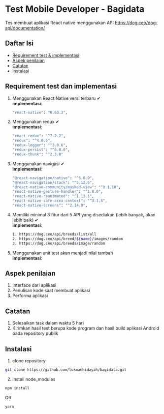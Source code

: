 # Test Mobile Developer - Bagidata
Tes membuat aplikasi React native menggunakan API https://dog.ceo/dog-api/documentation/

## Daftar Isi
* [Requirement test & implementasi](#requirement-test-dan-implementasi)
* [Aspek penilaian](#aspek-penilaian)
* [Catatan](#catatan)
* [instalasi](#instalasi)

## Requirement test dan implementasi
1. Menggunakan React Native versi terbaru ✔<br/>
**implementasi**:
    ```sh
    "react-native": "0.63.3",
    ```
2. Menggunakan redux ✔<br/>
**implementasi**:
    ```sh
    "react-redux": "^7.2.2",
    "redux": "^4.0.5",
    "redux-logger": "^3.0.6",
    "redux-persist": "^6.0.0",
    "redux-thunk": "^2.3.0"
    ```
3. Menggunakan navigasi ✔<br/>
**implementasi**:
    ```sh
    "@react-navigation/native": "^5.8.9",
    "@react-navigation/stack": "^5.12.6",
    "@react-native-community/masked-view": "^0.1.10",
    "react-native-gesture-handler": "^1.8.0",
    "react-native-reanimated": "^1.13.1",
    "react-native-safe-area-context": "^3.1.8",
    "react-native-screens": "^2.14.0",
    ```
4. Memiliki minimal 3 fitur dari 5 API yang disediakan (lebih banyak, akan lebih baik) ✔<br/>
**implementasi**:
    ```sh
    1. https://dog.ceo/api/breeds/list/all
    2. https://dog.ceo/api/breed/${name}/images/random
    3. https://dog.ceo/api/breeds/image/random
    ```
5. Menggunakan unit test akan menjadi nilai tambah<br/>
**implementasi**:

## Aspek penilaian
1. Interface dari aplikasi
2. Penulisan kode saat membuat aplikasi
3. Performa aplikasi

## Catatan
1. Selesaikan task dalam waktu 5 hari
2. Kirimkan hasil test berupa kode program dan hasil build aplikasi Android pada repository publik

## Instalasi
1. clone repository
```sh
git clone https://github.com/lukmanhidayah/bagidata.git
```
2. install node_modules
```sh
npm install
```
OR

```sh
yarn
```